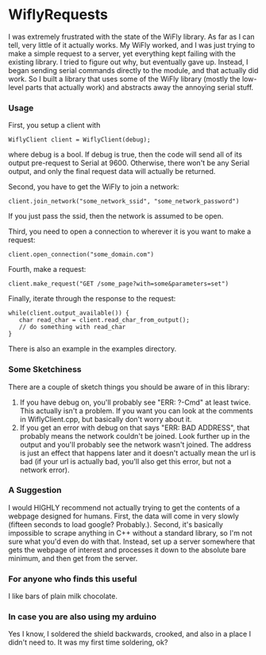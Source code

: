 # WiflyRequests

I was extremely frustrated with the state of the WiFly library. As far as I can tell, very little of it actually works.
My WiFly worked, and I was just trying to make a simple request to a server, yet everything kept failing with the
existing library. I tried to figure out why, but eventually gave up. Instead, I began sending serial commands directly
to the module, and that actually did work. So I built a library that uses some of the WiFly library (mostly the low-level
parts that actually work) and abstracts away the annoying serial stuff.


### Usage

First, you setup a client with

```
WiflyClient client = WiflyClient(debug);
```

where debug is a bool. If debug is true, then the code will send all of its output pre-request to Serial at 9600.
Otherwise, there won't be any Serial output, and only the final request data will actually be returned.


Second, you have to get the WiFly to join a network:
```
client.join_network("some_network_ssid", "some_network_password")
```
If you just pass the ssid, then the network is assumed to be open.


Third, you need to open a connection to wherever it is you want to make a request:
```
client.open_connection("some_domain.com")
```

Fourth, make a request:
```
client.make_request("GET /some_page?with=some&parameters=set")
```

Finally, iterate through the response to the request:
```
while(client.output_available()) {
   char read_char = client.read_char_from_output();
   // do something with read_char
}
```
There is also an example in the examples directory.


### Some Sketchiness

There are a couple of sketch things you should be aware of in this library:
1) If you have debug on, you'll probably see "ERR: ?-Cmd" at least twice. This actually isn't a problem. If you want
you can look at the comments in WiflyClient.cpp, but basically don't worry about it.
2) If you get an error with debug on that says "ERR: BAD ADDRESS", that probably means the network couldn't be joined.
Look further up in the output and you'll probably see the network wasn't joined. The address is just an effect that
happens later and it doesn't actually mean the url is bad (if your url is actually bad, you'll also get this error, but
not a network error).

### A Suggestion
I would HIGHLY recommend not actually trying to get the contents of a webpage designed for humans. First,
the data will come in very slowly (fifteen seconds to load google? Probably.). Second, it's basically impossible to
scrape anything in C++ without a standard library, so I'm not sure what you'd even do with that. Instead, set up a
server somewhere that gets the webpage of interest and processes it down to the absolute bare minimum, and then get from
the server.

### For anyone who finds this useful
I like bars of plain milk chocolate.

### In case you are also using my arduino
Yes I know, I soldered the shield backwards, crooked, and also in a place I didn't need to. It was my first time
soldering, ok?